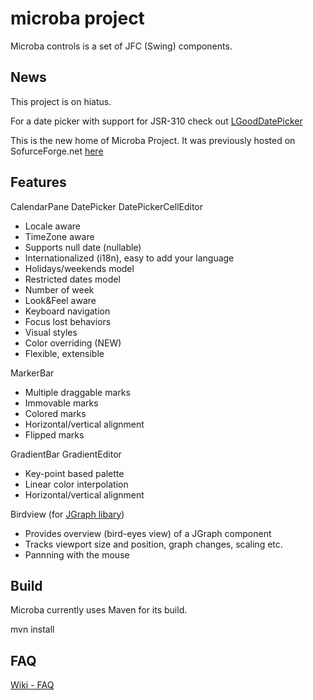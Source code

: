 microba project
=======
Microba controls is a set of JFC (Swing) components.

News
----------
This project is on hiatus. 

For a date picker with support for JSR-310 check out [LGoodDatePicker](https://github.com/LGoodDatePicker/LGoodDatePicker)

This is the new home of Microba Project. It was previously hosted on SofurceForge.net [here](http://microba.sf.net)

Features
---------
CalendarPane
DatePicker
DatePickerCellEditor
* Locale aware
* TimeZone aware
* Supports null date (nullable)
* Internationalized (i18n), easy to add your language
* Holidays/weekends model
* Restricted dates model
* Number of week
* Look&Feel aware
* Keyboard navigation
* Focus lost behaviors
* Visual styles
* Color overriding (NEW)
* Flexible, extensible

MarkerBar
* Multiple draggable marks
* Immovable marks
* Colored marks
* Horizontal/vertical alignment
* Flipped marks

GradientBar
GradientEditor
* Key-point based palette
* Linear color interpolation
* Horizontal/vertical alignment

Birdview (for [JGraph libary](http://www.jgraph.com/))
* Provides overview (bird-eyes view) of a JGraph component
* Tracks viewport size and position, graph changes, scaling etc.
* Pannning with the mouse


Build
----------
Microba currently uses Maven for its build.

   mvn install
   
FAQ
-----------
[Wiki - FAQ](https://github.com/tdbear/microba/wiki/FAQ)
		
